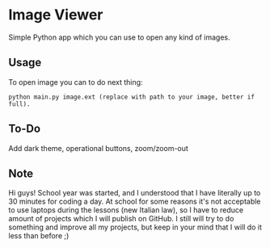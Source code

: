 # Image Viewer

Simple Python app which you can use to open any kind of images.

## Usage

To open image you can to do next thing:

	python main.py image.ext (replace with path to your image, better if full).

## To-Do

Add dark theme, operational buttons, zoom/zoom-out

## Note

Hi guys! School year was started, and I understood that I have literally up to 30 minutes for coding a day. At school for some reasons it's not acceptable to use laptops during the lessons (new Italian law), so I have to reduce amount of projects which I will publish on GitHub. I still will try to do something and improve all my projects, but keep in your mind that I will do it less than before ;)
